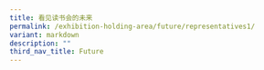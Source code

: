 ```yaml
---
title: 看见读书会的未来
permalink: /exhibition-holding-area/future/representatives1/
variant: markdown
description: ""
third_nav_title: Future
---
```

